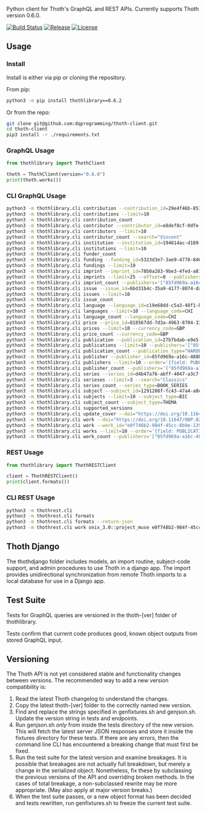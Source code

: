 Python client for Thoth's GraphQL and REST APIs. Currently supports Thoth version 0.6.0.

[![Build Status](https://travis-ci.org/openbookpublishers/thoth-client.svg?branch=master)](https://travis-ci.org/openbookpublishers/thoth-client) [![Release](https://img.shields.io/github/release/openbookpublishers/thoth-client.svg?colorB=58839b)](https://github.com/openbookpublishers/thoth-client/releases) [![License](https://img.shields.io/github/license/openbookpublishers/thoth-client.svg?colorB=ff0000)](https://github.com/openbookpublishers/thoth-client/blob/master/LICENSE)

## Usage

### Install
Install is either via pip or cloning the repository.

From pip: 
```sh
python3 -m pip install thothlibrary==0.6.2
```

Or from the repo:
```sh
git clone git@github.com:dqprogramming/thoth-client.git
cd thoth-client
pip3 install -r ./requirements.txt
```

### GraphQL Usage
```python
from thothlibrary import ThothClient

thoth = ThothClient(version="0.6.0")
print(thoth.works())
```

### CLI GraphQL Usage
```sh
python3 -m thothlibrary.cli contribution --contribution_id=29e4f46b-851a-4d7b-bb41-e6f305fc2b11
python3 -m thothlibrary.cli contributions --limit=10
python3 -m thothlibrary.cli contribution_count
python3 -m thothlibrary.cli contributor --contributor_id=e8def8cf-0dfe-4da9-b7fa-f77e7aec7524
python3 -m thothlibrary.cli contributors --limit=10
python3 -m thothlibrary.cli contributor_count --search="Vincent"
python3 -m thothlibrary.cli institution --institution_id=194614ac-d189-4a74-8bf4-74c0c9de4a81
python3 -m thothlibrary.cli institutions --limit=10
python3 -m thothlibrary.cli funder_count
python3 -m thothlibrary.cli funding --funding_id=5323d3e7-3ae9-4778-8464-9400fbbb959e
python3 -m thothlibrary.cli fundings --limit=10
python3 -m thothlibrary.cli imprint --imprint_id=78b0a283-9be3-4fed-a811-a7d4b9df7b25
python3 -m thothlibrary.cli imprints --limit=25 --offset=0 --publishers='["85fd969a-a16c-480b-b641-cb9adf979c3b" "9c41b13c-cecc-4f6a-a151-be4682915ef5"]'
python3 -m thothlibrary.cli imprint_count --publishers='["85fd969a-a16c-480b-b641-cb9adf979c3b" "9c41b13c-cecc-4f6a-a151-be4682915ef5"]'
python3 -m thothlibrary.cli issue --issue_id=6bd31b4c-35a9-4177-8074-dab4896a4a3d
python3 -m thothlibrary.cli issues --limit=10
python3 -m thothlibrary.cli issue_count
python3 -m thothlibrary.cli language --language_id=c19e68dd-c5a3-48f1-bd56-089ee732604c
python3 -m thothlibrary.cli languages --limit=10 --language_code=CHI
python3 -m thothlibrary.cli language_count --language_code=CHI
python3 -m thothlibrary.cli price --price_id=818567dd-7d3a-4963-8704-3381b5432877
python3 -m thothlibrary.cli prices --limit=10 --currency_code=GBP
python3 -m thothlibrary.cli price_count --currency_code=GBP
python3 -m thothlibrary.cli publication --publication_id=27b7bdab-e9e5-4220-811e-1f370861f5e1
python3 -m thothlibrary.cli publications --limit=10 --publishers='["85fd969a-a16c-480b-b641-cb9adf979c3b"]'
python3 -m thothlibrary.cli publication_count --publication_type="HARDBACK"
python3 -m thothlibrary.cli publisher --publisher_id=85fd969a-a16c-480b-b641-cb9adf979c3b
python3 -m thothlibrary.cli publishers --limit=10 --order='{field: PUBLISHER_ID, direction: ASC}' --offset=0 --publishers='["85fd969a-a16c-480b-b641-cb9adf979c3b" "9c41b13c-cecc-4f6a-a151-be4682915ef5"]'
python3 -m thothlibrary.cli publisher_count --publishers='["85fd969a-a16c-480b-b641-cb9adf979c3b" "9c41b13c-cecc-4f6a-a151-be4682915ef5"]'
python3 -m thothlibrary.cli series --series_id=d4b47a76-abff-4047-a3c7-d44d85ccf009
python3 -m thothlibrary.cli serieses --limit=3 --search="Classics"
python3 -m thothlibrary.cli series_count --series_type=BOOK_SERIES
python3 -m thothlibrary.cli subject --subject_id=1291208f-fc43-47a4-a8e6-e132477ad57b
python3 -m thothlibrary.cli subjects --limit=10 --subject_type=BIC
python3 -m thothlibrary.cli subject_count --subject_type=THEMA
python3 -m thothlibrary.cli supported_versions
python3 -m thothlibrary.cli update_cover --doi="https://doi.org/10.11647/OBP.0278" --url="https://cdn.openbookpublishers.com/covers/10.11647/obp.0278.jpg"
python3 -m thothlibrary.cli work --doi="https://doi.org/10.11647/OBP.0222"
python3 -m thothlibrary.cli work --work_id="e0f748b2-984f-45cc-8b9e-13989c31dda4"
python3 -m thothlibrary.cli works --limit=10 --order='{field: PUBLICATION_DATE, direction: DESC}' --work_status=ACTIVE --work_type=MONOGRAPH --offset=1 --publishers='["85fd969a-a16c-480b-b641-cb9adf979c3b"]'
python3 -m thothlibrary.cli work_count --publishers='["85fd969a-a16c-480b-b641-cb9adf979c3b"]'
```


### REST Usage
```python
from thothlibrary import ThothRESTClient

client = ThothRESTClient()
print(client.formats())
```

### CLI REST Usage
```sh
python3 -m thothrest.cli
python3 -m thothrest.cli formats
python3 -m thothrest.cli formats --return-json
python3 -m thothrest.cli work onix_3.0::project_muse e0f748b2-984f-45cc-8b9e-13989c31dda4
```

## Thoth Django
The thothdjango folder includes models, an import routine, subject-code support, and admin procedures to use Thoth in a django app. The import provides unidirectional synchronization from remote Thoth imports to a local database for use in a Django app.  

## Test Suite
Tests for GraphQL queries are versioned in the thoth-[ver] folder of thothlibrary.

Tests confirm that current code produces good, known object outputs from stored GraphQL input.

## Versioning
The Thoth API is not yet considered stable and functionality changes between versions. The recommended way to add a new version compatibility is:

1. Read the latest Thoth changelog to understand the changes.
2. Copy the latest thoth-[ver] folder to the correctly named new version.
3. Find and replace the strings specified in genfixtures.sh and genjson.sh. Update the version string in tests and endpoints.
4. Run genjson.sh _only_ from inside the tests directory of the new version. This will fetch the latest server JSON responses and store it inside the fixtures directory for these tests. If there are any errors, then the command line CLI has encountered a breaking change that must first be fixed.
5. Run the test suite for the latest version and examine breakages. It is possible that breakages are not actually full breakdown, but merely a change in the serialized object. Nonetheless, fix these by subclassing the previous versions of the API and overriding broken methods. In the cases of total breakage, a non-subclassed rewrite may be more appropriate. (May also apply at major version breaks.)
6. When the test suite passes, or a new object format has been decided and tests rewritten, run genfixtures.sh to freeze the current test suite.

